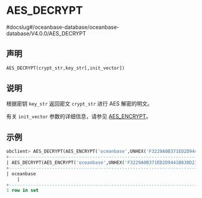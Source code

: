 AES_DECRYPT
================================
#docslug#/oceanbase-database/oceanbase-database/V4.0.0/AES_DECRYPT


声明
-----------------------

```sql
AES_DECRYPT(crypt_str,key_str[,init_vector])
```



说明
-----------------------

根据密钥 `key_str` 返回密文 `crypt_str` 进行 AES 解密的明文。

有关 `init_vector` 参数的详细信息，请参见 [AES_ENCRYPT](../5.encryption-functions/2.AES_ENCRYPT.md)。

示例
-----------------------

```sql
obclient> AES_DECRYPT(AES_ENCRYPT('oceanbase',UNHEX('F3229A0B371ED2D9441B830D21A390C3')),UNHEX('F3229A0B371ED2D9441B830D21A390C3'));
+---------------------------------------------------------------------------------------------------------------------------+
| AES_DECRYPT(AES_ENCRYPT('oceanbase',UNHEX('F3229A0B371ED2D9441B830D21A390C3')),UNHEX('F3229A0B371ED2D9441B830D21A390C3')) |
+---------------------------------------------------------------------------------------------------------------------------+
| oceanbase
    |
+---------------------------------------------------------------------------------------------------------------------------+
1 row in set
```

